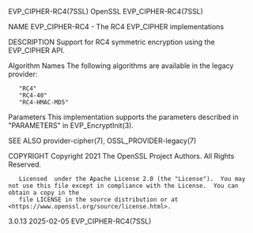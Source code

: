 EVP_CIPHER-RC4(7SSL)							    OpenSSL							  EVP_CIPHER-RC4(7SSL)

NAME
       EVP_CIPHER-RC4 - The RC4 EVP_CIPHER implementations

DESCRIPTION
       Support for RC4 symmetric encryption using the EVP_CIPHER API.

   Algorithm Names
       The following algorithms are available in the legacy provider:

       "RC4"
       "RC4-40"
       "RC4-HMAC-MD5"

   Parameters
       This implementation supports the parameters described in "PARAMETERS" in EVP_EncryptInit(3).

SEE ALSO
       provider-cipher(7), OSSL_PROVIDER-legacy(7)

COPYRIGHT
       Copyright 2021 The OpenSSL Project Authors. All Rights Reserved.

       Licensed	 under the Apache License 2.0 (the "License").	You may not use this file except in compliance with the License.  You can obtain a copy in the
       file LICENSE in the source distribution or at <https://www.openssl.org/source/license.html>.

3.0.13									  2025-02-05							  EVP_CIPHER-RC4(7SSL)
